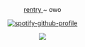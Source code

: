 <div align="center">
 <a href="https://rentry.co/SHINSE">rentry </a> ~ owo
  

<div align="center">

  [![spotify-github-profile](https://spotify-github-profile.kittinanx.com/api/view?uid=31vqun7ccl2bokwd3rjr7axfzvta&cover_image=true&theme=novatorem&show_offline=false&background_color=121212&interchange=false&bar_color=53b14f&bar_color_cover=false)](https://github.com/kittinan/spotify-github-profile)
  </div>
<div align="center">
  <img src="https://i.pinimg.com/736x/54/5a/d9/545ad9208d45221a6aa93041400a911b.jpg">








                                                                                                                                     










